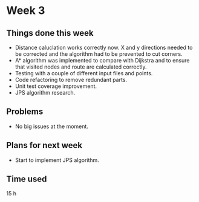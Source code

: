 # Week 3
## Things done this week
* Distance caluclation works correctly now. X and y directions needed to be corrected and the algorithm had to be prevented to cut corners.
* A* algorithm was implemented to compare with Dijkstra and to ensure that visited nodes and route are calculated correctly.
* Testing with a couple of different input files and points.
* Code refactoring to remove redundant parts.
* Unit test coverage improvement.
* JPS algorithm research.

## Problems
* No big issues at the moment. 

## Plans for next week
* Start to implement JPS algorithm.

## Time used
15 h
